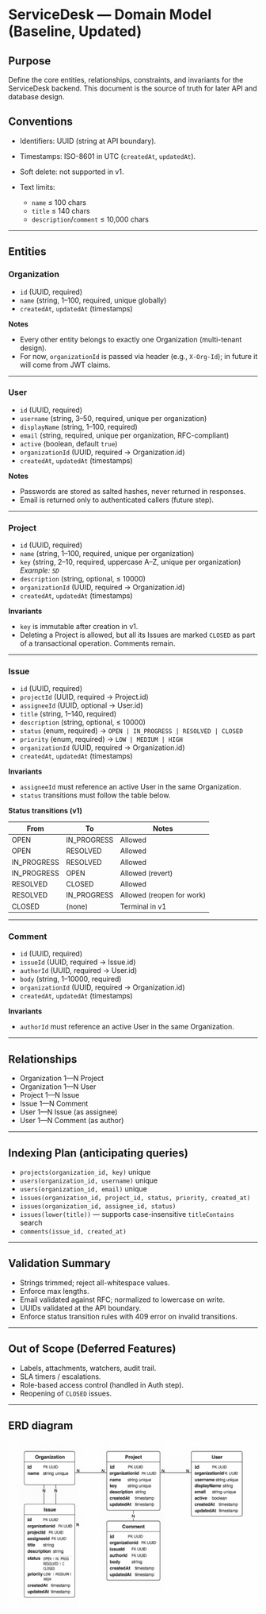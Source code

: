 # ServiceDesk — Domain Model (Baseline, Updated)

## Purpose

Define the core entities, relationships, constraints, and invariants for the ServiceDesk backend. This document is the source of truth for later API and database design.

## Conventions

* Identifiers: UUID (string at API boundary).
* Timestamps: ISO-8601 in UTC (`createdAt`, `updatedAt`).
* Soft delete: not supported in v1.
* Text limits:

    * `name` ≤ 100 chars
    * `title` ≤ 140 chars
    * `description`/`comment` ≤ 10,000 chars

---

## Entities

### Organization

* `id` (UUID, required)
* `name` (string, 1–100, required, unique globally)
* `createdAt`, `updatedAt` (timestamps)

**Notes**

* Every other entity belongs to exactly one Organization (multi-tenant design).
* For now, `organizationId` is passed via header (e.g., `X-Org-Id`); in future it will come from JWT claims.

---

### User

* `id` (UUID, required)
* `username` (string, 3–50, required, unique per organization)
* `displayName` (string, 1–100, required)
* `email` (string, required, unique per organization, RFC-compliant)
* `active` (boolean, default `true`)
* `organizationId` (UUID, required → Organization.id)
* `createdAt`, `updatedAt` (timestamps)

**Notes**

* Passwords are stored as salted hashes, never returned in responses.
* Email is returned only to authenticated callers (future step).

---

### Project

* `id` (UUID, required)
* `name` (string, 1–100, required, unique per organization)
* `key` (string, 2–10, required, uppercase A–Z, unique per organization)
  *Example: `SD`*
* `description` (string, optional, ≤ 10000)
* `organizationId` (UUID, required → Organization.id)
* `createdAt`, `updatedAt` (timestamps)

**Invariants**

* `key` is immutable after creation in v1.
* Deleting a Project is allowed, but all its Issues are marked `CLOSED` as part of a transactional operation. Comments remain.

---

### Issue

* `id` (UUID, required)
* `projectId` (UUID, required → Project.id)
* `assigneeId` (UUID, optional → User.id)
* `title` (string, 1–140, required)
* `description` (string, optional, ≤ 10000)
* `status` (enum, required) → `OPEN | IN_PROGRESS | RESOLVED | CLOSED`
* `priority` (enum, required) → `LOW | MEDIUM | HIGH`
* `organizationId` (UUID, required → Organization.id)
* `createdAt`, `updatedAt` (timestamps)

**Invariants**

* `assigneeId` must reference an active User in the same Organization.
* `status` transitions must follow the table below.

**Status transitions (v1)**

| From         | To           | Notes                     |
| ------------ | ------------ | ------------------------- |
| OPEN         | IN\_PROGRESS | Allowed                   |
| OPEN         | RESOLVED     | Allowed                   |
| IN\_PROGRESS | RESOLVED     | Allowed                   |
| IN\_PROGRESS | OPEN         | Allowed (revert)          |
| RESOLVED     | CLOSED       | Allowed                   |
| RESOLVED     | IN\_PROGRESS | Allowed (reopen for work) |
| CLOSED       | (none)       | Terminal in v1            |

---

### Comment

* `id` (UUID, required)
* `issueId` (UUID, required → Issue.id)
* `authorId` (UUID, required → User.id)
* `body` (string, 1–10000, required)
* `organizationId` (UUID, required → Organization.id)
* `createdAt`, `updatedAt` (timestamps)

**Invariants**

* `authorId` must reference an active User in the same Organization.

---

## Relationships

* Organization 1—N Project
* Organization 1—N User
* Project 1—N Issue
* Issue 1—N Comment
* User 1—N Issue (as assignee)
* User 1—N Comment (as author)

---

## Indexing Plan (anticipating queries)

* `projects(organization_id, key)` unique
* `users(organization_id, username)` unique
* `users(organization_id, email)` unique
* `issues(organization_id, project_id, status, priority, created_at)`
* `issues(organization_id, assignee_id, status)`
* `issues(lower(title))` — supports case-insensitive `titleContains` search
* `comments(issue_id, created_at)`

---

## Validation Summary

* Strings trimmed; reject all-whitespace values.
* Enforce max lengths.
* Email validated against RFC; normalized to lowercase on write.
* UUIDs validated at the API boundary.
* Enforce status transition rules with 409 error on invalid transitions.

---

## Out of Scope (Deferred Features)

* Labels, attachments, watchers, audit trail.
* SLA timers / escalations.
* Role-based access control (handled in Auth step).
* Reopening of `CLOSED` issues.

---

## ERD diagram
![img.png](img.png)
